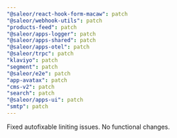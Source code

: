 ```yaml
---
"@saleor/react-hook-form-macaw": patch
"@saleor/webhook-utils": patch
"products-feed": patch
"@saleor/apps-logger": patch
"@saleor/apps-shared": patch
"@saleor/apps-otel": patch
"@saleor/trpc": patch
"klaviyo": patch
"segment": patch
"@saleor/e2e": patch
"app-avatax": patch
"cms-v2": patch
"search": patch
"@saleor/apps-ui": patch
"smtp": patch
---
```


Fixed autofixable liniting issues. No functional changes.
